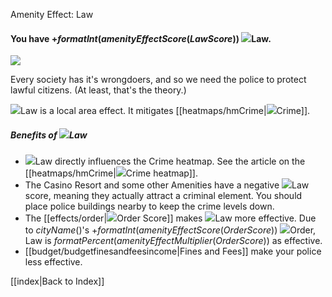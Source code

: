 Amenity Effect: Law

#### You have +$formatInt(amenityEffectScore(LawScore))$ ![](IconCrime)Law.

![](docs/images/law.png)

Every society has it's wrongdoers, and so we need the police to protect lawful citizens. (At least, that's the theory.)

![](IconCrime)Law is a local area effect. It mitigates [[heatmaps/hmCrime|![](IconCrime)Crime]].

##### Benefits of ![](IconCrime)Law
* ![](IconCrime)Law directly influences the Crime heatmap. See the article on the [[heatmaps/hmCrime|![](IconCrime)Crime heatmap]].
* The Casino Resort and some other Amenities have a negative ![](IconCrime)Law score, meaning they actually attract a criminal element. You should place police buildings nearby to keep the crime levels down.
* The [[effects/order|![](IconZoneMonoGovernment)Order Score]] makes ![](IconCrime)Law more effective. Due to $cityName()$'s +$formatInt(amenityEffectScore(OrderScore))$ ![](IconZoneMonoGovernment)Order, Law is $formatPercent(amenityEffectMultiplier(OrderScore))$ as effective.
* [[budget/budgetfinesandfeesincome|Fines and Fees]] make your police less effective.

[[index|Back to Index]]

